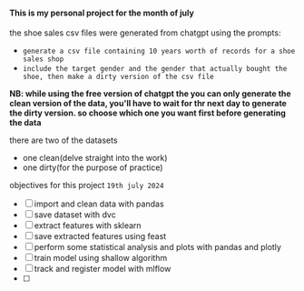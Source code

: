 #### This is my personal project for the month of july

the shoe sales csv files were generated from chatgpt using the prompts:
- `generate a csv file containing 10 years worth of records for a shoe sales shop`
- `include the target gender and the gender that actually bought the shoe, then make a dirty version of the csv file`

**NB:  while using the free version of chatgpt the you can only generate the clean version of the data, you'll have to wait for thr next day to generate the dirty version. so choose which one you want first before generating the data**

there are two of the datasets
- one clean(delve straight into the work) 
- one dirty(for the purpose of practice)

objectives for this project `19th july 2024`
- [ ] import and clean data with pandas
- [ ] save dataset with dvc
- [ ] extract features with sklearn
- [ ] save extracted features using feast
- [ ] perform some statistical analysis and plots with pandas and plotly
- [ ] train model using shallow algorithm
- [ ] track and register model with mlflow
- [ ] 